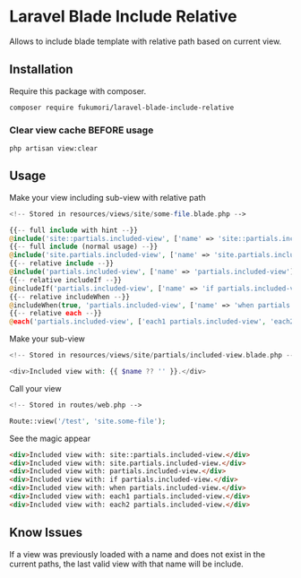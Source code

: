 # Laravel Blade Include Relative
Allows to include blade template with relative path based on current view.

## Installation

Require this package with composer.

```shell
composer require fukumori/laravel-blade-include-relative

```

### Clear view cache BEFORE usage
```shell
php artisan view:clear

```

## Usage

Make your view including sub-view with relative path
```php
<!-- Stored in resources/views/site/some-file.blade.php -->

{{-- full include with hint --}}
@include('site::partials.included-view', ['name' => 'site::partials.included-view'])
{{-- full include (normal usage) --}}
@include('site.partials.included-view', ['name' => 'site.partials.included-view'])
{{-- relative include --}}
@include('partials.included-view', ['name' => 'partials.included-view'])
{{-- relative includeIf --}}
@includeIf('partials.included-view', ['name' => 'if partials.included-view'])
{{-- relative includeWhen --}}
@includeWhen(true, 'partials.included-view', ['name' => 'when partials.included-view'])
{{-- relative each --}}
@each('partials.included-view', ['each1 partials.included-view', 'each2 partials.included-view'], 'name')
```

Make your sub-view
```php
<!-- Stored in resources/views/site/partials/included-view.blade.php -->

<div>Included view with: {{ $name ?? '' }}.</div>
```

Call your view
```php
<!-- Stored in routes/web.php -->

Route::view('/test', 'site.some-file');
```

See the magic appear
```html
<div>Included view with: site::partials.included-view.</div>
<div>Included view with: site.partials.included-view.</div>
<div>Included view with: partials.included-view.</div>
<div>Included view with: if partials.included-view.</div>
<div>Included view with: when partials.included-view.</div>
<div>Included view with: each1 partials.included-view.</div>
<div>Included view with: each2 partials.included-view.</div>
```

## Know Issues

If a view was previously loaded with a name and does not exist in the current paths, the last valid view with that name will be include.
